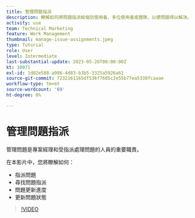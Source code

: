 ```yaml
---
title: 管理問題指派
description: 瞭解如何將問題指派給個別使用者、多位使用者或團隊，以便問題得以解決。
activity: use
team: Technical Marketing
feature: Work Management
thumbnail: manage-issue-assignments.jpeg
type: Tutorial
role: User
level: Intermediate
last-substantial-update: 2023-05-26T00:00:00Z
kt: 10071
exl-id: 1d82e588-a986-4d83-b3b5-3325a5926a61
source-git-commit: 7232161165df536f7605c2e55b77ea5338fcaaae
workflow-type: tm+mt
source-wordcount: '69'
ht-degree: 0%

---
```


# 管理問題指派

管理問題是專案經理和受指派處理問題的人員的重要職責。

在本影片中，您將瞭解如何：

* 指派問題
* 尋找問題指派
* 問題更新進度
* 更新問題狀態

>[!VIDEO](https://video.tv.adobe.com/v/3419931/?quality=12&learn=on)
